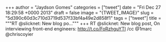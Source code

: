
+++
author = "Jaydson Gomes"
categories = ["tweet"]
date = "Fri Dec 27 18:29:58 +0000 2013"
draft = false
image = "{TWEET_IMAGE}"
slug = "5d390c60d3c710d3719d537f33bf4a49e2d858f1"
tags = ["tweet"]
title = """RT @slicknet: New blog po..."""
+++
RT @slicknet: New blog post, On interviewing front-end engineers: http://t.co/FoRzhguYTI /cc @1marc @chriscoyier
